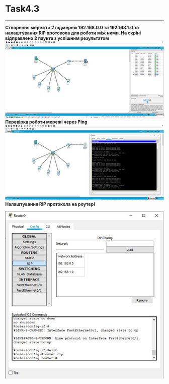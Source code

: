 # Task4.3
***
__Створення мережі з 2 підмереж 192.168.0.0 та 192.168.1.0 та налаштування RIP протокола для роботи між ними. На скріні відправлено 2 паукта з успішним результатом__
![](images/1.jpg)
__Перевірка роботи мережі через Ping__
![](images/2.jpg)
__Налаштування RIP протокола на роутері__

![](images/3.jpg)